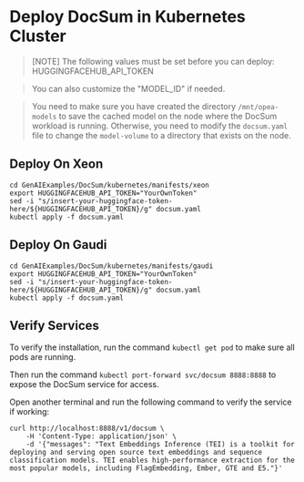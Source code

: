 # Deploy DocSum in Kubernetes Cluster

> [NOTE]
> The following values must be set before you can deploy:
> HUGGINGFACEHUB_API_TOKEN

> You can also customize the "MODEL_ID" if needed.

> You need to make sure you have created the directory `/mnt/opea-models` to save the cached model on the node where the DocSum workload is running. Otherwise, you need to modify the `docsum.yaml` file to change the `model-volume` to a directory that exists on the node.

## Deploy On Xeon

```
cd GenAIExamples/DocSum/kubernetes/manifests/xeon
export HUGGINGFACEHUB_API_TOKEN="YourOwnToken"
sed -i "s/insert-your-huggingface-token-here/${HUGGINGFACEHUB_API_TOKEN}/g" docsum.yaml
kubectl apply -f docsum.yaml
```

## Deploy On Gaudi

```
cd GenAIExamples/DocSum/kubernetes/manifests/gaudi
export HUGGINGFACEHUB_API_TOKEN="YourOwnToken"
sed -i "s/insert-your-huggingface-token-here/${HUGGINGFACEHUB_API_TOKEN}/g" docsum.yaml
kubectl apply -f docsum.yaml
```

## Verify Services

To verify the installation, run the command `kubectl get pod` to make sure all pods are running.

Then run the command `kubectl port-forward svc/docsum 8888:8888` to expose the DocSum service for access.

Open another terminal and run the following command to verify the service if working:

```console
curl http://localhost:8888/v1/docsum \
    -H 'Content-Type: application/json' \
    -d '{"messages": "Text Embeddings Inference (TEI) is a toolkit for deploying and serving open source text embeddings and sequence classification models. TEI enables high-performance extraction for the most popular models, including FlagEmbedding, Ember, GTE and E5."}'
```
